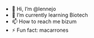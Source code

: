 - 👋 Hi, I’m @lennejo
- 🌱 I’m currently learning Biotech
- 📫 How to reach me bizum
- ⚡ Fun fact: macarrones

<!---
lennejo/lennejo is a ✨ special ✨ repository because its `README.md` (this file) appears on your GitHub profile.
You can click the Preview link to take a look at your changes.
--->
